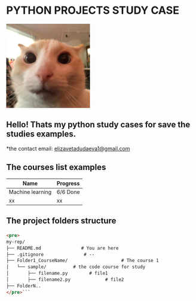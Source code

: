# PYTHON PROJECTS STUDY CASE

<img src="kott.jpg" width="224" height="225">

## Hello! Thats my python study cases for save the studies examples. 
*the contact email:
elizavetadudaeva1@gmail.com


## The courses list examples
|Name  | Progress |
| ------------- | ------------- |
| Machine learning | 6/6 Done|
| xx  | xx |


## The project folders structure
```html
<pre>
my-rep/
├── README.md               # You are here
├── .gitignore               # --
├── Folder1_CourseName/                    # The course 1
│   └── sample/          # the code course for study
│       ├── filename.py        # file1
│       ├── filename2.py             # file2
├── FolderN..
</pre>```
